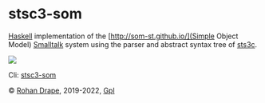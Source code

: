 # stsc3-som

[Haskell](http://haskell.org/)
implementation of the
[http://som-st.github.io/](Simple Object Model)
[Smalltalk](http://archive.org/details/byte-magazine-1981-08/)
system using the parser and abstract syntax tree of
[sts3c](http://rohandrape.net/?t=stsc3).

![](https://rohandrape.net/sw/stsc3/lib/png/smalltalk-balloon.png)

Cli:
[stsc3-som](https://rohandrape.net/?t=stsc3-som&e=md/stsc3-som.md)

© [Rohan Drape](http://rohandrape.net/), 2019-2022, [Gpl](http://gnu.org/copyleft/)
